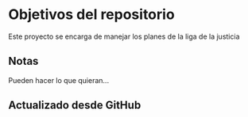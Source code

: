 # Objetivos del repositorio

Este proyecto se encarga de manejar los planes de la liga de la justicia


## Notas
Pueden hacer lo que quieran...

## Actualizado desde GitHub
